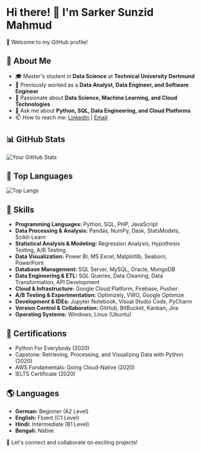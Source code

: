 # Hi there! 👋 I'm Sarker Sunzid Mahmud  

🌟 Welcome to my GitHub profile!  

## 🚀 About Me  
- 🎓 Master's student in **Data Science** at **Technical University Dortmund**  
- 🔭 Previously worked as a **Data Analyst, Data Engineer, and Software Engineer**  
- 🌱 Passionate about **Data Science, Machine Learning, and Cloud Technologies**  
- 💬 Ask me about **Python, SQL, Data Engineering, and Cloud Platforms**  
- 📫 How to reach me: [LinkedIn](https://linkedin.com/in/sarker-sunzid-mahmud) | [Email](mailto:sunzid02@gmail.com)  

## 📊 GitHub Stats  
![Your GitHub Stats](https://github-readme-stats.vercel.app/api?username=sunzid02&show_icons=true&theme=dark)  

## 📌 Top Languages  
![Top Langs](https://github-readme-stats.vercel.app/api/top-langs/?username=sunzid02&layout=compact&theme=dark)  

## 🚀 Skills  
- **Programming Languages:** Python, SQL, PHP, JavaScript  
- **Data Processing & Analysis:** Pandas, NumPy, Dask, StatsModels, Scikit-Learn  
- **Statistical Analysis & Modeling:** Regression Analysis, Hypothesis Testing, A/B Testing  
- **Data Visualization:** Power BI, MS Excel, Matplotlib, Seaborn, PowerPoint  
- **Database Management:** SQL Server, MySQL, Oracle, MongoDB  
- **Data Engineering & ETL:** SQL Queries, Data Cleaning, Data Transformation, API Development  
- **Cloud & Infrastructure:** Google Cloud Platform, Firebase, Pusher  
- **A/B Testing & Experimentation:** Optimizely, VWO, Google Optimize  
- **Development & IDEs:** Jupyter Notebook, Visual Studio Code, PyCharm  
- **Version Control & Collaboration:** GitHub, BitBucket, Kanban, Jira  
- **Operating Systems:** Windows, Linux (Ubuntu)  

## 📜 Certifications  
- Python For Everybody (2020)  
- Capstone: Retrieving, Processing, and Visualizing Data with Python (2020)  
- AWS Fundamentals: Going Cloud-Native (2020)  
- IELTS Certificate (2020)  

## 🌎 Languages  
- **German:** Beginner (A2 Level)  
- **English:** Fluent (C1 Level)  
- **Hindi:** Intermediate (B1 Level)  
- **Bengali:** Native  

🚀 Let's connect and collaborate on exciting projects!  

